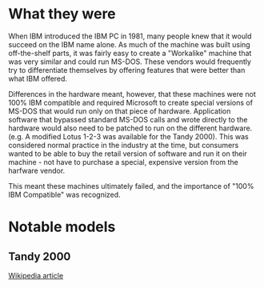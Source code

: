 # What they were
When IBM introduced the IBM PC in 1981, many people knew that it would succeed on the IBM name alone.  As much of the machine was built
using off-the-shelf parts, it was fairly easy to create a "Workalike" machine that was very similar and could run MS-DOS.  These vendors
would frequently try to differentiate themselves by offering features that were better than what IBM offered.

Differences in the hardware meant, however, that these machines were not 100% IBM compatible and required Microsoft to create special
versions of MS-DOS that would run only on that piece of hardware.  Application software that bypassed standard MS-DOS calls and wrote directly
to the hardware would also need to be patched to run on the different hardware.  (e.g. A modified Lotus 1-2-3 was available for the 
Tandy 2000).  This was considered normal practice in the industry at the time, but consumers wanted to be able to buy the retail version 
of software and run it on their machine - not have to purchase a special, expensive version from the harfware vendor.

This meant these machines ultimately failed, and the importance of "100% IBM Compatible" was recognized.


# Notable models

## Tandy 2000
[Wikipedia article](https://en.wikipedia.org/wiki/Tandy_2000)
